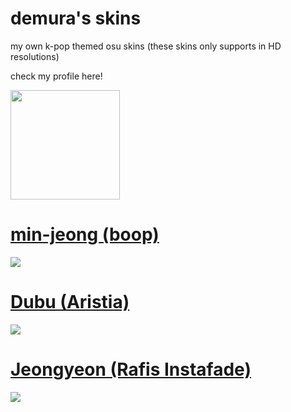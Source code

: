 # demura's skins
my own k-pop themed osu skins (these skins only supports in HD resolutions)

check my profile here! 

 <a href="https://osu.ppy.sh/users/17953700">
  <img src="https://a.ppy.sh/17953700"  
       width="175"
       height="175"></a>
       
 # [min-jeong (boop)](https://drive.google.com/file/d/1-8RL--EMmcLz2s0bbP7ESIxGICdNd3Uc/view?usp=sharing)
[![](https://cdn.discordapp.com/attachments/935012972630265897/1107012939694751916/screenshot008.png)](https://drive.google.com/file/d/1-8RL--EMmcLz2s0bbP7ESIxGICdNd3Uc/view?usp=sharing)
  
# [Dubu (Aristia)](https://drive.google.com/file/d/1dQb5162SEdNNP-0oZggM-iOoE7cmhxak/view?usp=sharing)
[![](https://cdn.discordapp.com/attachments/935012972630265897/1107013200337174598/screenshot009.png)](https://drive.google.com/file/d/1dQb5162SEdNNP-0oZggM-iOoE7cmhxak/view?usp=sharing)
  
# [Jeongyeon (Rafis Instafade)](https://drive.google.com/file/d/16iVuwyN4MPUMX3DFYxdk7t1JJlXrEoF9/view?usp=sharing)
[![](https://cdn.discordapp.com/attachments/935012972630265897/1107013421829996634/screenshot010.png)](https://drive.google.com/file/d/16iVuwyN4MPUMX3DFYxdk7t1JJlXrEoF9/view?usp=sharing)
